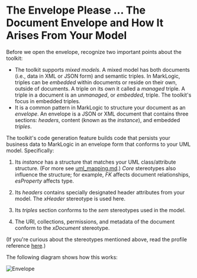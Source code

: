 # The Envelope Please ... The Document Envelope and How It Arises From Your Model

Before we open the envelope, recognize two important points about the toolkit:

- The toolkit supports *mixed models*. A mixed model has both documents (i.e., data in XML or JSON form) and semantic triples. In MarkLogic, triples can be *embedded* within documents or reside on their own, outside of documents. A triple on its own it called a *managed* triple. A triple in a document is an *unmanaged*, or *embedded*, triple. The toolkit's focus in embedded triples.
- It is a common pattern in MarkLogic to structure your document as an *envelope*. An envelope is a JSON or XML document that contains three sections: *headers*, content (known as the *instance*), and embedded *triples*. 

The toolkit's code generation feature builds code that persists your business data to MarkLogic in an envelope form that conforms to your UML model. Specifically:

1. Its *instance* has a structure that matches your UML class/attribute structure. (For more see [uml_mapping.md](uml_mapping.md).) *Core* stereotypes also influence the structure; for example, *FK* affects document relationships, *esProperty* affects type.

2. Its *headers* contains specially designated header attributes from your model. The *xHeader* stereotype is used here.

3. Its *triples* section conforms to the *sem* stereotypes used in the model. 

4. The URI, collections, permissions, and metadata of the document conform to the *xDocument* stereotype. 


(If you're curious about the stereotypes mentioned above, read the profile reference [here](profile.md).)

The following diagram shows how this works:

![Envelope](envelope.png)


